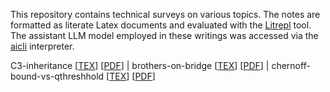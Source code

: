 This repository contains technical surveys on various topics. The notes are formatted as literate
Latex documents and evaluated with the [Litrepl](https://github.com/sergei-mironov/litrepl) tool.
The assistant LLM model employed in these writings was accessed via the
[aicli](https://github.com/sergei-mironov/aicli) interpreter.

<!--
``` sh
(cd tex;
FIRST=y
for f in $(ls -1 *tex | grep -v preamble.tex | grep -v '^_' | grep -v 'template') ; do
  NM=`basename $f .tex`
  TEX=$f
  PDF=$NM.pdf
  if test "$FIRST" = "y" ; then
    FIRST=n
  else
    echo -n " | "
  fi
  echo -n "$NM [[TEX](./tex/$TEX)] [[PDF](./tex/$PDF)]"
done
)
```
-->

<!--result-->
C3-inheritance [[TEX](./tex/C3-inheritance.tex)] [[PDF](./tex/C3-inheritance.pdf)] |
brothers-on-bridge [[TEX](./tex/brothers-on-bridge.tex)] [[PDF](./tex/brothers-on-bridge.pdf)] |
chernoff-bound-vs-qthreshhold [[TEX](./tex/chernoff-bound-vs-qthreshhold.tex)]
[[PDF](./tex/chernoff-bound-vs-qthreshhold.pdf)]
<!--noresult-->
